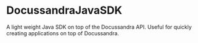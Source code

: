 # DocussandraJavaSDK
A light weight Java SDK on top of the Docussandra API. Useful for quickly creating applications on top of Docussandra.
